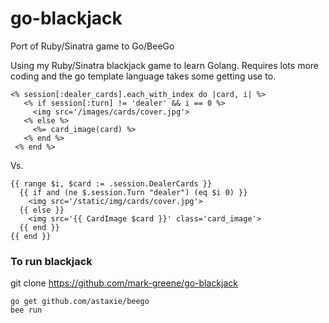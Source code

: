 # go-blackjack
Port of Ruby/Sinatra game to Go/BeeGo

Using my Ruby/Sinatra blackjack game to learn Golang.  Requires lots more coding and the go template language
takes some getting use to.

```
<% session[:dealer_cards].each_with_index do |card, i| %>
   <% if session[:turn] != 'dealer' && i == 0 %>
     <img src='/images/cards/cover.jpg'>
   <% else %>
     <%= card_image(card) %>
   <% end %>
 <% end %>
```
Vs.
```
{{ range $i, $card := .session.DealerCards }}
  {{ if and (ne $.session.Turn "dealer") (eq $i 0) }}
    <img src='/static/img/cards/cover.jpg'>
  {{ else }}
    <img src='{{ CardImage $card }}' class='card_image'>
  {{ end }}
{{ end }}
```

### To run blackjack
git clone https://github.com/mark-greene/go-blackjack
```
go get github.com/astaxie/beego
bee run
```
